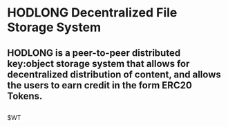 # HODLONG Decentralized File Storage System


## HODLONG is a peer-to-peer distributed key:object storage system that allows for decentralized distribution of content, and allows the users to earn credit in the form **ERC20** Tokens.

##  

$WT
